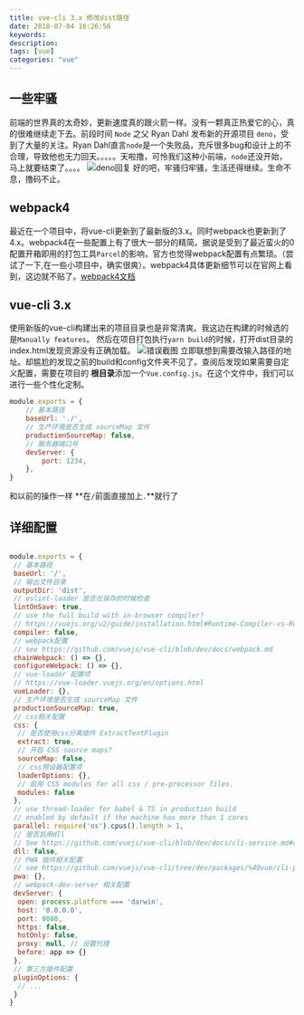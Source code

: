 ```yaml
---
title: vue-cli 3.x 修改dist路径
date: 2018-07-04 16:26:56
keywords:
description:
tags: [vue]
categories: "vue"
---
```

## 一些牢骚

前端的世界真的太奇妙，更新速度真的跟火箭一样。没有一颗真正热爱它的心，真的很难继续走下去。前段时间 `Node` 之父 Ryan Dahl 发布新的开源项目 `deno`，受到了大量的关注。Ryan Dahl直言`node`是一个失败品，充斥很多bug和设计上的不合理，导致他也无力回天。。。。。天啦撸，可怜我们这种小前端，`node`还没开始，马上就要结束了。。。。
![deno回复](http://oughko11e.bkt.clouddn.com/0066Db0Pgy1frulyijc5vj30m61b4agu.jpg)
好的吧，牢骚归牢骚，生活还得继续。生命不息，撸码不止。
<!--more-->
## webpack4

最近在一个项目中，将vue-cli更新到了最新版的3.x。同时webpack也更新到了4.x。webpack4在一些配置上有了很大一部分的精简。据说是受到了最近蛮火的0配置开箱即用的打包工具`Parcel`的影响，官方也觉得webpack配置有点繁琐。（尝试了一下,在一些小项目中，确实很爽）。webpack4具体更新细节可以在官网上看到，这边就不贴了。[webpack4文档](https://webpack.js.org/concepts/)

## vue-cli 3.x

使用新版的vue-cli构建出来的项目目录也是非常清爽。我这边在构建的时候选的是`Manually features`。
然后在项目打包执行`yarn build`的时候，打开dist目录的index.html发现资源没有正确加载。
![错误截图](http://oughko11e.bkt.clouddn.com/%E5%BE%AE%E4%BF%A1%E6%88%AA%E5%9B%BE_20180704165722.png)
立即联想到需要改输入路径的地址。却尴尬的发现之前的build和config文件夹不见了。查阅后发现如果需要自定义配置，需要在项目的 **根目录**添加一个`Vue.config.js`。在这个文件中，我们可以进行一些个性化定制。
```javascript
module.exports = {
    // 基本路径
    baseUrl: './',
    // 生产环境是否生成 sourceMap 文件
    productionSourceMap: false,
    // 服务器端口号
    devServer: {
        port: 1234,
    },
}
```
和以前的操作一样 **在`/`前面直接加上`.`**就行了

## 详细配置

``` javascript

module.exports = {
 // 基本路径
 baseUrl: '/',
 // 输出文件目录
 outputDir: 'dist',
 // eslint-loader 是否在保存的时候检查
 lintOnSave: true,
 // use the full build with in-browser compiler?
 // https://vuejs.org/v2/guide/installation.html#Runtime-Compiler-vs-Runtime-only
 compiler: false,
 // webpack配置
 // see https://github.com/vuejs/vue-cli/blob/dev/docs/webpack.md
 chainWebpack: () => {},
 configureWebpack: () => {},
 // vue-loader 配置项
 // https://vue-loader.vuejs.org/en/options.html
 vueLoader: {},
 // 生产环境是否生成 sourceMap 文件
 productionSourceMap: true,
 // css相关配置
 css: {
  // 是否使用css分离插件 ExtractTextPlugin
  extract: true,
  // 开启 CSS source maps?
  sourceMap: false,
  // css预设器配置项
  loaderOptions: {},
  // 启用 CSS modules for all css / pre-processor files.
  modules: false
 },
 // use thread-loader for babel & TS in production build
 // enabled by default if the machine has more than 1 cores
 parallel: require('os').cpus().length > 1,
 // 是否启用dll
 // See https://github.com/vuejs/vue-cli/blob/dev/docs/cli-service.md#dll-mode
 dll: false,
 // PWA 插件相关配置
 // see https://github.com/vuejs/vue-cli/tree/dev/packages/%40vue/cli-plugin-pwa
 pwa: {},
 // webpack-dev-server 相关配置
 devServer: {
  open: process.platform === 'darwin',
  host: '0.0.0.0',
  port: 8080,
  https: false,
  hotOnly: false,
  proxy: null, // 设置代理
  before: app => {}
 },
 // 第三方插件配置
 pluginOptions: {
  // ...
 }
}
```
